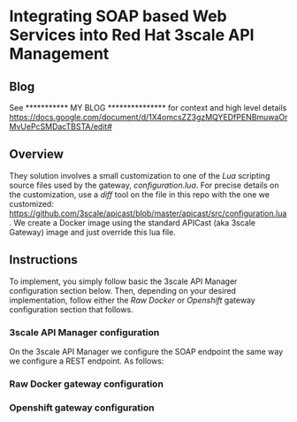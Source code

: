 # Integrating SOAP based Web Services into Red Hat 3scale API Management

## Blog
See ***********         MY BLOG         *************** for context and high level details     https://docs.google.com/document/d/1X4omcsZZ3gzMQYEDfPENBmuwaOrMvUePcSMDacTBSTA/edit#

## Overview
They solution involves a small customization to one of the *Lua* scripting source files used by the gateway, *configuration.lua*. For precise details on the customization, use a *diff* tool on the file in this repo with the one we customized: https://github.com/3scale/apicast/blob/master/apicast/src/configuration.lua. 
We create a Docker image using the standard APICast (aka 3scale Gateway) image and just override this lua file.

## Instructions
To implement, you simply follow basic the 3scale API Manager configuration section below. Then, depending on your desired implementation, follow either the *Raw Docker* or *Openshift* gateway configuration section that follows.  

### 3scale API Manager configuration
On the 3scale API Manager we configure the SOAP endpoint the same way we configure a REST endpoint. As follows:



### Raw Docker gateway configuration




### Openshift gateway configuration




